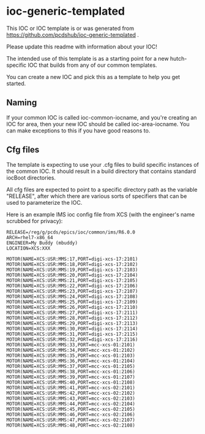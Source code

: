 # ioc-generic-templated

This IOC or IOC template is or was generated from https://github.com/pcdshub/ioc-generic-templated .

Please update this readme with information about your IOC!

The intended use of this template is as a starting point for a new hutch-specific IOC that builds from any of our common templates.

You can create a new IOC and pick this as a template to help you get started.


## Naming

If your common IOC is called ioc-common-iocname, and you're creating an IOC for area, then your new IOC should be called ioc-area-iocname.
You can make exceptions to this if you have good reasons to.


## Cfg files

The template is expecting to use your .cfg files to build specific instances of the common IOC.
It should result in a build directory that contains standard iocBoot directories.

All cfg files are expected to point to a specific directory path as the variable "RELEASE",
after which there are various sorts of specifiers that can be used to parameterize the IOC.

Here is an example IMS ioc config file from XCS (with the engineer's name scrubbed for privacy):

```
RELEASE=/reg/g/pcds/epics/ioc/common/ims/R6.0.0
ARCH=rhel7-x86_64
ENGINEER=My Buddy (mbuddy)
LOCATION=XCS:XXX

MOTOR(NAME=XCS:USR:MMS:17,PORT=digi-xcs-17:2101)
MOTOR(NAME=XCS:USR:MMS:18,PORT=digi-xcs-17:2102)
MOTOR(NAME=XCS:USR:MMS:19,PORT=digi-xcs-17:2103)
MOTOR(NAME=XCS:USR:MMS:20,PORT=digi-xcs-17:2104)
MOTOR(NAME=XCS:USR:MMS:21,PORT=digi-xcs-17:2105)
MOTOR(NAME=XCS:USR:MMS:22,PORT=digi-xcs-17:2106)
MOTOR(NAME=XCS:USR:MMS:23,PORT=digi-xcs-17:2107)
MOTOR(NAME=XCS:USR:MMS:24,PORT=digi-xcs-17:2108)
MOTOR(NAME=XCS:USR:MMS:25,PORT=digi-xcs-17:2109)
MOTOR(NAME=XCS:USR:MMS:26,PORT=digi-xcs-17:2110)
MOTOR(NAME=XCS:USR:MMS:27,PORT=digi-xcs-17:2111)
MOTOR(NAME=XCS:USR:MMS:28,PORT=digi-xcs-17:2112)
MOTOR(NAME=XCS:USR:MMS:29,PORT=digi-xcs-17:2113)
MOTOR(NAME=XCS:USR:MMS:30,PORT=digi-xcs-17:2114)
MOTOR(NAME=XCS:USR:MMS:31,PORT=digi-xcs-17:2115)
MOTOR(NAME=XCS:USR:MMS:32,PORT=digi-xcs-17:2116)
MOTOR(NAME=XCS:USR:MMS:33,PORT=mcc-xcs-01:2101)
MOTOR(NAME=XCS:USR:MMS:34,PORT=mcc-xcs-01:2102)
MOTOR(NAME=XCS:USR:MMS:35,PORT=mcc-xcs-01:2103)
MOTOR(NAME=XCS:USR:MMS:36,PORT=mcc-xcs-01:2104)
MOTOR(NAME=XCS:USR:MMS:37,PORT=mcc-xcs-01:2105)
MOTOR(NAME=XCS:USR:MMS:38,PORT=mcc-xcs-01:2106)
MOTOR(NAME=XCS:USR:MMS:39,PORT=mcc-xcs-01:2107)
MOTOR(NAME=XCS:USR:MMS:40,PORT=mcc-xcs-01:2108)
MOTOR(NAME=XCS:USR:MMS:41,PORT=mcc-xcs-02:2101)
MOTOR(NAME=XCS:USR:MMS:42,PORT=mcc-xcs-02:2102)
MOTOR(NAME=XCS:USR:MMS:43,PORT=mcc-xcs-02:2103)
MOTOR(NAME=XCS:USR:MMS:44,PORT=mcc-xcs-02:2104)
MOTOR(NAME=XCS:USR:MMS:45,PORT=mcc-xcs-02:2105)
MOTOR(NAME=XCS:USR:MMS:46,PORT=mcc-xcs-02:2106)
MOTOR(NAME=XCS:USR:MMS:47,PORT=mcc-xcs-02:2107)
MOTOR(NAME=XCS:USR:MMS:48,PORT=mcc-xcs-02:2108)
```
